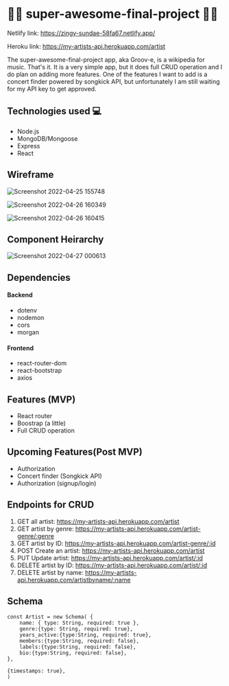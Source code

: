 # :metal::musical_keyboard:  super-awesome-final-project :guitar::metal:

Netlify link: https://zingy-sundae-58fa67.netlify.app/

Heroku link: https://my-artists-api.herokuapp.com/artist

The super-awesome-final-project app, aka Groov-e, is a wikipedia for music. That's it. It is a very simple app, but it does full CRUD operation and I do plan on adding more features. One of the features I want to add is a concert finder powered by songkick API, but unfortunately I am still waiting for my API key to get approved. 

## Technologies used :computer:
- Node.js
- MongoDB/Mongoose
- Express
- React
  
## Wireframe
![Screenshot 2022-04-25 155748](https://user-images.githubusercontent.com/97997227/165165540-5a0edda8-80b7-4efc-a1c1-4f850e056329.png)

![Screenshot 2022-04-26 160349](https://user-images.githubusercontent.com/97997227/165391672-de56ad57-6810-4679-8f34-37ded9bd6328.png)

![Screenshot 2022-04-26 160415](https://user-images.githubusercontent.com/97997227/165391680-58839ad3-473a-411d-a721-71c320d4ce0e.png)

## Component Heirarchy

![Screenshot 2022-04-27 000613](https://user-images.githubusercontent.com/97997227/165438483-dd9279d1-612d-40bc-bb0f-8935d4b492f0.png)



## Dependencies
#### Backend
- dotenv
- nodemon
- cors
- morgan
#### Frontend
 - react-router-dom
 - react-bootstrap
 - axios


## Features (MVP)
- React router
- Boostrap (a little)
- Full CRUD operation

## Upcoming Features(Post MVP)
- Authorization
- Concert finder (Songkick API)
- Authorization (signup/login)

## Endpoints for CRUD
1. GET  all artist: https://my-artists-api.herokuapp.com/artist
2. GET  artist by genre: https://my-artists-api.herokuapp.com/artist-genre/:genre
3. GET  artist by ID: https://my-artists-api.herokuapp.com/artist-genre/:id
4. POST  Create an artist: https://my-artists-api.herokuapp.com/artist
5. PUT  Update artist: https://my-artists-api.herokuapp.com/artist/:id
6. DELETE  artist by ID: https://my-artists-api.herokuapp.com/artist/:id
7. DELETE  artist by name: https://my-artists-api.herokuapp.com/artistbyname/:name

## Schema
```
const Artist = new Schema( {
    name: { type: String, required: true },
    genre:{type: String, required: true},
    years_active:{type:String, required: true},
    members:{type:String, required: false},
    labels:{type:String, required: false},
    bio:{type:String, required: false},
},

{timestamps: true},
)
```
